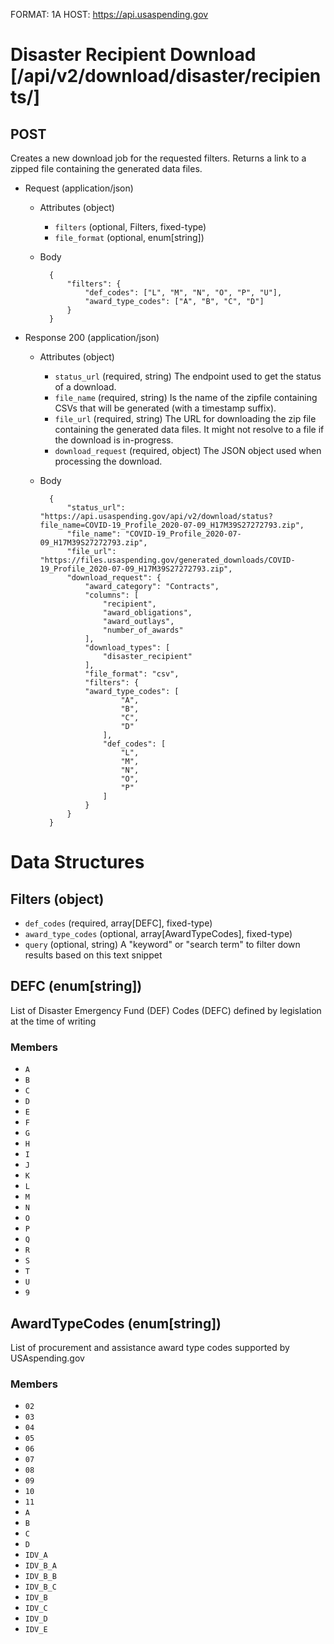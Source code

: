 FORMAT: 1A
HOST: https://api.usaspending.gov

# Disaster Recipient Download [/api/v2/download/disaster/recipients/]

## POST

Creates a new download job for the requested filters. Returns a link to a zipped file containing the generated data files.

+ Request (application/json)
    + Attributes (object)
        + `filters` (optional, Filters, fixed-type)
        + `file_format` (optional, enum[string])
    + Body

            {
                "filters": {
                    "def_codes": ["L", "M", "N", "O", "P", "U"],
                    "award_type_codes": ["A", "B", "C", "D"]
                }
            }

+ Response 200 (application/json)
    + Attributes (object)
        + `status_url` (required, string)
            The endpoint used to get the status of a download.
        + `file_name` (required, string)
            Is the name of the zipfile containing CSVs that will be generated (with a timestamp suffix).
        + `file_url` (required, string)
            The URL for downloading the zip file containing the generated data files. It might not resolve to a file if the download is in-progress.
        + `download_request` (required, object)
            The JSON object used when processing the download.
    + Body

            {
                "status_url": "https://api.usaspending.gov/api/v2/download/status?file_name=COVID-19_Profile_2020-07-09_H17M39S27272793.zip",
                "file_name": "COVID-19_Profile_2020-07-09_H17M39S27272793.zip",
                "file_url": "https://files.usaspending.gov/generated_downloads/COVID-19_Profile_2020-07-09_H17M39S27272793.zip",
                "download_request": {
                    "award_category": "Contracts",
                    "columns": [
                        "recipient",
                        "award_obligations",
                        "award_outlays",
                        "number_of_awards"
                    ],
                    "download_types": [
                        "disaster_recipient"
                    ],
                    "file_format": "csv",
                    "filters": {
                    "award_type_codes": [
                            "A",
                            "B",
                            "C",
                            "D"
                        ],
                        "def_codes": [
                            "L",
                            "M",
                            "N",
                            "O",
                            "P"
                        ]
                    }
                }
            }

# Data Structures

## Filters (object)
+ `def_codes` (required, array[DEFC], fixed-type)
+ `award_type_codes` (optional, array[AwardTypeCodes], fixed-type)
+ `query` (optional, string)
    A "keyword" or "search term" to filter down results based on this text snippet

## DEFC (enum[string])
List of Disaster Emergency Fund (DEF) Codes (DEFC) defined by legislation at the time of writing

### Members
+ `A`
+ `B`
+ `C`
+ `D`
+ `E`
+ `F`
+ `G`
+ `H`
+ `I`
+ `J`
+ `K`
+ `L`
+ `M`
+ `N`
+ `O`
+ `P`
+ `Q`
+ `R`
+ `S`
+ `T`
+ `U`
+ `9`

## AwardTypeCodes (enum[string])
List of procurement and assistance award type codes supported by USAspending.gov

### Members
+ `02`
+ `03`
+ `04`
+ `05`
+ `06`
+ `07`
+ `08`
+ `09`
+ `10`
+ `11`
+ `A`
+ `B`
+ `C`
+ `D`
+ `IDV_A`
+ `IDV_B_A`
+ `IDV_B_B`
+ `IDV_B_C`
+ `IDV_B`
+ `IDV_C`
+ `IDV_D`
+ `IDV_E`